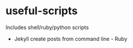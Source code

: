 # useful-scripts
Includes shell/ruby/python scripts

- Jekyll create posts from command line - Ruby
